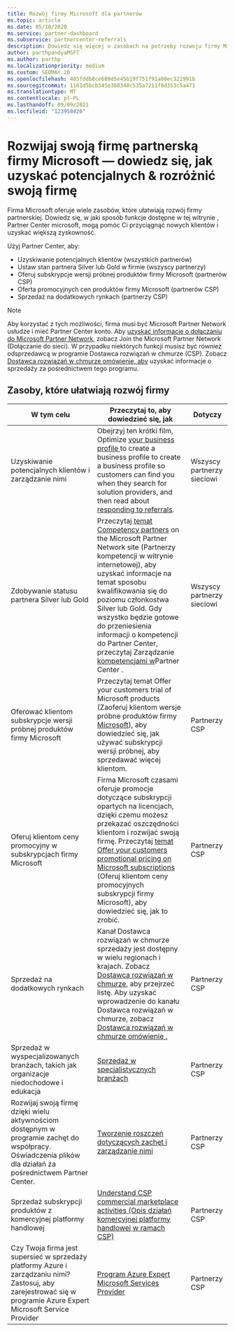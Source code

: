 ```yaml
---
title: Rozwój firmy Microsoft dla partnerów
ms.topic: article
ms.date: 05/18/2020
ms.service: partner-dashboard
ms.subservice: partnercenter-referrals
description: Dowiedz się więcej o zasobach na potrzeby rozwoju firmy Microsoft partnerów. Obejmuje to sposób uzyskania potencjalnych klientów (poleceń) od firmy Microsoft.
author: parthpandyaMSFT
ms.author: parthp
ms.localizationpriority: medium
ms.custom: SEOMAY.20
ms.openlocfilehash: 485fddb8ce689d5e45b19f751f91a80ec321991b
ms.sourcegitcommit: 1161d5bcb345e368348c535a7211f0d353c5a471
ms.translationtype: MT
ms.contentlocale: pl-PL
ms.lasthandoff: 09/09/2021
ms.locfileid: "123958426"
---
```

# <a name="grow-your-microsoft-partner-business---learn-how-to-get-leads--set-your-company-apart"></a>Rozwijaj swoją firmę partnerską firmy Microsoft — dowiedz się, jak uzyskać potencjalnych & rozróżnić swoją firmę

Firma Microsoft oferuje wiele zasobów, które ułatwiają rozwój firmy partnerskiej. Dowiedz się, w jaki sposób funkcje dostępne w tej witrynie , Partner Center microsoft, mogą pomóc Ci przyciągnąć nowych klientów i uzyskać większą zyskowność.

Użyj Partner Center, aby:

- Uzyskiwanie potencjalnych klientów (wszystkich partnerów)
- Ustaw stan partnera Silver lub Gold w firmie (wszyscy partnerzy)
- Oferuj subskrypcje wersji próbnej produktów firmy Microsoft (partnerów CSP)
- Oferta promocyjnych cen produktów firmy Microsoft (partnerów CSP)
- Sprzedaż na dodatkowych rynkach (partnerzy CSP)

> [!NOTE]  
> Aby korzystać z tych możliwości, firma musi być Microsoft Partner Network usłudze i mieć Partner Center konto. Aby [uzyskać informacje o dołączaniu do Microsoft Partner Network,](mpn-overview.md) zobacz Join the Microsoft Partner Network (Dołączanie do sieci). W przypadku niektórych funkcji musisz być również odsprzedawcą w programie Dostawca rozwiązań w chmurze (CSP). Zobacz [Dostawca rozwiązań w chmurze omówienie, aby](csp-overview.md) uzyskać informacje o sprzedaży za pośrednictwem tego programu.

## <a name="resources-to-help-your-business-grow"></a>Zasoby, które ułatwiają rozwój firmy

|  **W tym celu**  |  **Przeczytaj to, aby dowiedzieć się, jak**  |  **Dotyczy**  |
|--------------|-----------|--------------
| Uzyskiwanie potencjalnych klientów i zarządzanie nimi | Obejrzyj ten krótki film, Optimize [your business profile ](https://player.vimeo.com/video/252788046 ) to create a business profile to create a business profile so customers can find you when they search for solution providers, and then read about [responding to referrals](manage-leads.md). | Wszyscy partnerzy sieciowi |
| Zdobywanie statusu partnera Silver lub Gold | Przeczytaj [temat Competency partners](https://partner.microsoft.com/membership/competencies) on the Microsoft Partner Network site (Partnerzy kompetencji w witrynie internetowej), aby uzyskać informacje na temat sposobu kwalifikowania się do poziomu członkostwa Silver lub Gold. Gdy wszystko będzie gotowe do przeniesienia informacji o kompetencji do Partner Center, przeczytaj Zarządzanie [kompetencjami w](learn-about-competencies.md)Partner Center . | Wszyscy partnerzy sieciowi |
| Oferować klientom subskrypcje wersji próbnej produktów firmy Microsoft | Przeczytaj temat Offer your customers trial of Microsoft products (Zaoferuj klientom wersje próbne produktów firmy [Microsoft),](offer-your-customers-trials-of-microsoft-products.md) aby dowiedzieć się, jak używać subskrypcji wersji próbnej, aby sprzedawać więcej klientom.| Partnerzy CSP |
| Oferuj klientom ceny promocyjny w subskrypcjach firmy Microsoft | Firma Microsoft czasami oferuje promocje dotyczące subskrypcji opartych na licencjach, dzięki czemu możesz przekazać oszczędności klientom i rozwijać swoją firmę. Przeczytaj [temat Offer your customers promotional pricing on Microsoft subscriptions](promotions.md) (Oferuj klientom ceny promocyjnych subskrypcji firmy Microsoft), aby dowiedzieć się, jak to zrobić. | Partnerzy CSP |
| Sprzedaż na dodatkowych rynkach | Kanał Dostawca rozwiązań w chmurze sprzedaży jest dostępny w wielu regionach i krajach. Zobacz [Dostawca rozwiązań w chmurze,](agreements.md) aby przejrzeć listę. Aby uzyskać wprowadzenie do kanału Dostawca rozwiązań w chmurze, zobacz [Dostawca rozwiązań w chmurze omówienie .](csp-overview.md)  | Partnerzy CSP |
Sprzedaż w wyspecjalizowanych branżach, takich jak organizacje niedochodowe i edukacja|[Sprzedaż w specjalistycznych branżach](get-special-pricing-for-offers.md)|Partnerzy CSP|
|Rozwijaj swoją firmę dzięki wielu aktywnościom dostępnym w programie zachęt do współpracy. Oświadczenia plików dla działań za pośrednictwem Partner Center.| [Tworzenie roszczeń dotyczących zachęt i zarządzanie nimi](create-incentives-claims.md)|Partnerzy CSP|
|Sprzedaż subskrypcji produktów z komercyjnej platformy handlowej|[Understand CSP commercial marketplace activities (Opis działań komercyjnej platformy handlowej w ramach CSP)](csp-commercial-marketplace-overview.md)|Partnerzy CSP|
|Czy Twoja firma jest supersieć w sprzedaży platformy Azure i zarządzaniu nimi? Zastosuj, aby zarejestrować się w programie Azure Expert Microsoft Service Provider|[Program Azure Expert Microsoft Services Provider](azure-expert-msp.md)|Partnerzy CSP|
